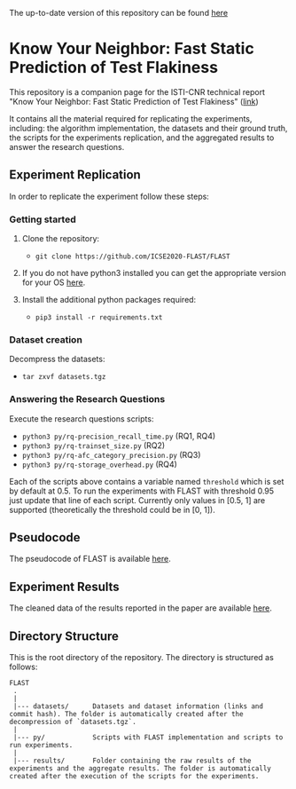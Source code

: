 The up-to-date version of this repository can be found [here](https://github.com/FlakinessStaticDetection/FLAST)

# Know Your Neighbor: Fast Static Prediction of Test Flakiness

This repository is a companion page for the ISTI-CNR technical report "Know Your Neighbor: Fast Static Prediction of Test Flakiness" ([link](https://openportal.isti.cnr.it/data/2020/415418/2020_415418.pdf))

It contains all the material required for replicating the experiments, including: the algorithm implementation, the datasets and their ground truth, the scripts for the experiments replication, and the aggregated results to answer the research questions.


Experiment Replication
---------------
In order to replicate the experiment follow these steps:

### Getting started

1. Clone the repository:
   - `git clone https://github.com/ICSE2020-FLAST/FLAST`
 
2. If you do not have python3 installed you can get the appropriate version for your OS [here](https://www.python.org/downloads/).

3. Install the additional python packages required:
   - `pip3 install -r requirements.txt`

### Dataset creation
Decompress the datasets:
   - `tar zxvf datasets.tgz`
   
### Answering the Research Questions
Execute the research questions scripts:
   - `python3 py/rq-precision_recall_time.py` (RQ1, RQ4)
   - `python3 py/rq-trainset_size.py` (RQ2)
   - `python3 py/rq-afc_category_precision.py` (RQ3)
   - `python3 py/rq-storage_overhead.py` (RQ4)

Each of the scripts above contains a variable named `threshold` which is set by default at 0.5.
To run the experiments with FLAST with threshold 0.95 just update that line of each script.
Currently only values in [0.5, 1] are supported (theoretically the threshold could be in [0, 1]).

Pseudocode
---------------
The pseudocode of FLAST is available [here](pseudocode/README.md).


Experiment Results
---------------
The cleaned data of the results reported in the paper are available [here](results/README.md).


Directory Structure
---------------
This is the root directory of the repository. The directory is structured as follows:

    FLAST
     .
     |
     |--- datasets/      Datasets and dataset information (links and commit hash). The folder is automatically created after the decompression of `datasets.tgz`.
     |
     |--- py/            Scripts with FLAST implementation and scripts to run experiments.
     |
     |--- results/       Folder containing the raw results of the experiments and the aggregate results. The folder is automatically created after the execution of the scripts for the experiments.
